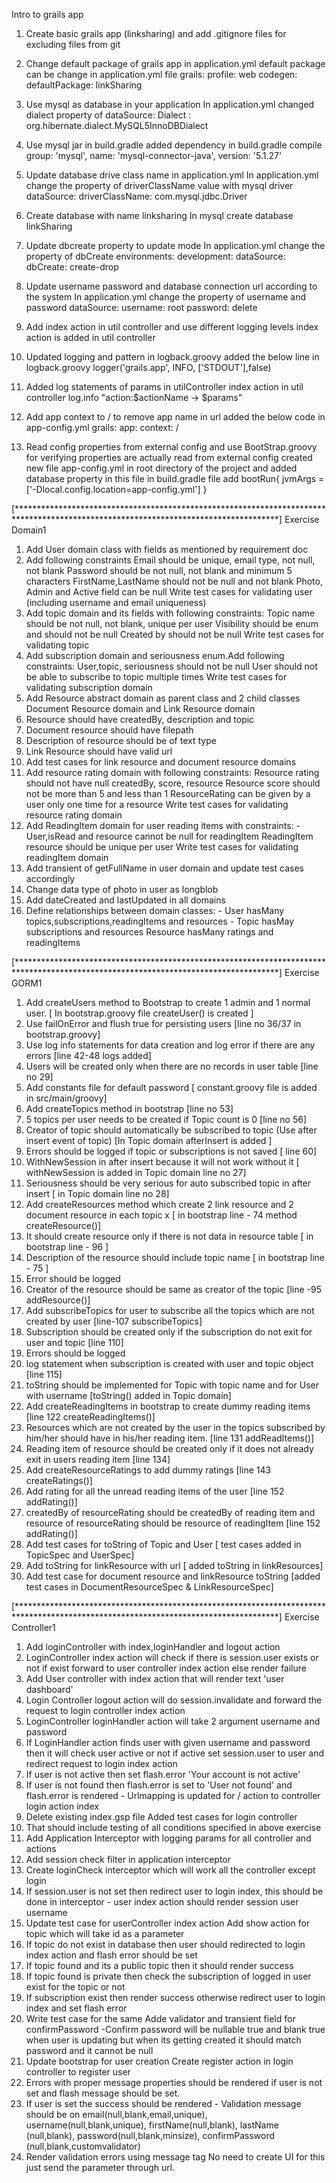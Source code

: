 Intro to grails app
1. Create basic grails app (linksharing) and add .gitignore files for excluding files from git
2. Change default package of grails app in application.yml
    default package can be change in application.yml file 
        grails:
            profile: web
            codegen:
                defaultPackage: linkSharing
                
                
3. Use mysql as database in your application
    In application.yml changed dialect property of 
    dataSource:
        Dialect : org.hibernate.dialect.MySQL5InnoDBDialect
       
4. Use mysql jar in build.gradle 
    added dependency in build.gradle
            compile group: 'mysql', name: 'mysql-connector-java', version: '5.1.27'

5. Update database drive class name in application.yml
    In application.yml change the property of driverClassName value with mysql driver
    dataSource:
        driverClassName: com.mysql.jdbc.Driver
        
6. Create database with name linksharing
    In mysql 
    create database linkSharing
     
7. Update dbcreate property to update mode
    In application.yml change the property of dbCreate
    environments:
        development:
            dataSource:
                dbCreate: create-drop
                
                
8. Update username password and database connection url according to the system
    In application.yml change the property of username and password
    dataSource:
        username: root
        password: delete

9. Add index action in util controller and use different logging levels
    index action is added in util controller
    
10. Updated logging and pattern in logback.groovy
    added the below line in logback.groovy
        logger('grails.app', INFO, ['STDOUT'],false)

    
11. Added log statements of params in utilController index action
     in util controller 
     log.info "action:$actionName -> $params" 
   
12. Add app context to / to remove app name in url
    added the below code in app-config.yml
        grails:
            app:
            context: /

13. Read config properties from external config and use BootStrap.groovy for verifying properties are actually 
    read from external config
    created new file app-config.yml in root directory of the project 
    and added database property in this file
    in build.gradle file add 
    bootRun{ 
    jvmArgs = ['-Dlocal.config.location=app-config.yml']
    }
    
[************************************************************************************************************************************]
Exercise Domain1

1. Add User domain class with fields as mentioned by requirement doc
2. Add following constraints
    Email should be unique, email type, not null, not blank
    Password should be not null, not blank and minimum 5 characters
    FirstName,LastName should not be null and not blank
    Photo, Admin and Active field can be null
    Write test cases for validating user (including username and email uniqueness)
3. Add topic domain and its fields with following constraints:
    Topic name should be not null, not blank, unique per user
    Visibility should be enum and should not be null
    Created by should not be null 
    Write test cases for validating topic
4. Add subscription domain and seriousness enum.Add following constraints:
    User,topic, seriousness should not be null
    User should not be able to subscribe to topic multiple times 
    Write test cases for validating subscription domain
5. Add Resource abstract domain as parent class and 2 child classes Document Resource domain and Link Resource domain
6. Resource should have createdBy, description and topic
7. Document resource should have filepath
8. Description of resource should be of text type
9. Link Resource should have valid url
10. Add test cases for link resource and document resource domains
11. Add resource rating domain with following constraints:
    Resource rating should not have null createdBy, score, resource
    Resource score should not be more than 5 and less than 1
    ResourceRating can be given by a user only one time for a resource
    Write test cases for validating resource rating domain
12. Add ReadingItem domain for user reading items with constraints: -
    User,isRead and resource cannot be null for readingItem
    ReadingItem resource should be unique per user
    Write test cases for validating readingItem domain
13. Add transient of getFullName in user domain and update test cases accordingly
14. Change data type of photo in user as longblob
15. Add dateCreated and lastUpdated in all domains
16. Define relationships between domain classes: -
    User hasMany topics,subscriptions,readingItems and resources -
    Topic hasMay subscriptions and resources
    Resource hasMany ratings and readingItems


[************************************************************************************************************************************]
Exercise GORM1

1. Add createUsers method to Bootstrap to create 1 admin and 1 normal user.
    [ In bootstrap.groovy file createUser() is created ]
2. Use failOnError and flush true for persisting users
    [line no 36/37 in bootstrap.groovy]
3. Use log info statements for data creation and log error if there are any errors
    [line 42-48 logs added]
4. Users will be created only when there are no records in user table
    [line no 29]
5. Add constants file for default password
    [ constant.groovy file is added in src/main/groovy]
6. Add createTopics method in bootstrap
    [line no 53]
7. 5 topics per user needs to be created if Topic count is 0
        [line no 56]
8. Creator of topic should automatically be subscribed to topic (Use after insert event of topic)
    [In Topic domain afterInsert is added ]
9. Errors should be logged if topic or subscriptions is not saved
    [ line 60]
10. WithNewSession in after insert because it will not work without it
    [ withNewSession is added in Topic domain line no 27]
11. Seriousness should be very serious for auto subscribed topic in after insert
    [ in Topic domain line no 28]
12. Add createResources method which create 2 link resource and 2 document resource in each topic       x
    [ in bootstrap line - 74 method createResource()]
13. It should create resource only if there is not data in resource table
    [ in bootstrap line - 96 ]
14. Description of the resource should include topic name
    [ in bootstrap line - 75 ]
15. Error should be logged
16. Creator of the resource should be same as creator of the topic
    [line -95 addResource()]
17. Add subscribeTopics for user to subscribe all the topics which are not created by user
    [line-107 subscribeTopics]
18. Subscription should be created only if the subscription do not exit for user and topic
    [line 110]
19. Errors should be logged
20. log statement when subscription is created with user and topic object
    [line 115]
21. toString should be implemented for Topic with topic name and for User with username
    [toString() added in Topic domain]
22. Add createReadingItems in bootstrap to create dummy reading items
    [line 122 createReadingItems()]
23. Resources which are not created by the user in the topics subscribed by him/her should have in his/her reading item.
    [line 131 addReadItems()]
24. Reading item of resource should be created only if it does not already exit in users reading item
    [line 134]
25. Add createResourceRatings to add dummy ratings
    [line 143 createRatings()]
26. Add rating for all the unread reading items of the user
    [line 152 addRating()]
27. createdBy of resourceRating should be createdBy of reading item and resource of resourceRating should be resource of readingItem
    [line 152 addRating()]
28. Add test cases for toString of Topic and User
    [ test cases added in TopicSpec and UserSpec]
29. Add toString for linkResource with url
    [ added toString in linkResources]
30. Add test case for document resource and linkResource toString
    [added test cases in DocumentResourceSpec & LinkResourceSpec]

[************************************************************************************************************************************]
Exercise Controller1

1. Add loginController with index,loginHandler and logout action
2. LoginController index action will check if there is session.user exists or not if exist forward to user controller 
   index action else render failure
3. Add User controller with index action that will render text 'user dashboard'
4. Login Controller logout action will do session.invalidate and forward the request to login controller index action
5. LoginController loginHandler action will take 2 argument username and password
6. If LoginHandler action finds user with given username and password then it will check user active or not if active 
   set session.user to user and redirect request to login index action
7. If user is not active then set flash.error 'Your account is not active'
8. If user is not found then flash.error is set to 'User not found' and flash.error is rendered - Urlmapping is updated 
   for / action to controller login action index
9. Delete existing index.gsp file Added test cases for login controller
10. That should include testing of all conditions specified in above exercise 
11. Add Application Interceptor with logging params for all controller and actions
12. Add session check filter in application interceptor
13. Create loginCheck interceptor which will work all the controller except login
14. If session.user is not set then redirect user to login index, this should be done in interceptor - user index action 
    should render session user username
15. Update test case for userController index action Add show action for topic which will take id as a parameter
16. If topic do not exist in database then user should redirected to login index action and flash error should be set
17. If topic found and its a public topic then it should render success
18. If topic found is private then check the subscription of logged in user exist for the topic or not
19. If subscription exist then render success otherwise redirect user to login index and set flash error
20. Write test case for the same Adde validator and transient field for confirmPassword -Confirm password will be nullable 
    true and blank true when user is updating but when its getting created it should match password and it cannot be null
21. Update bootstrap for user creation Create register action in login controller to register user
22. Errors with proper message properties should be rendered if user is not set and flash message should be set.
23. If user is set the success should be rendered - Validation message should be on email(null,blank,email,unique), 
    username(null,blank,unique), firstName(null,blank), lastName (null,blank), password(null,blank,minsize), confirmPassword (null,blank,customvalidator)
24. Render validation errors using message tag No need to create UI for this just send the parameter through url.